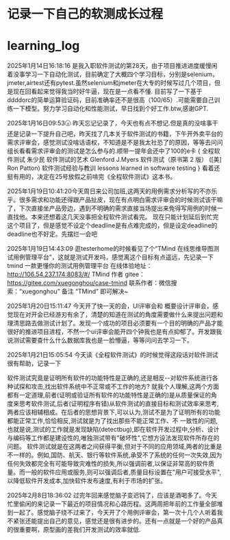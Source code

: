 # 记录一下自己的软测成长过程




# learning_log
2025年1月14日16:18:16 是我入职软件测试的第28天，由于项目推进进度缓慢闲着没事学习一下自动化测试，目前确定了大概四个学习目标，分别是selenium，jmeter,airtest还有pytest.虽然selenium和jmeter在大专的时候写过几个项目，但是现在回看起来觉得我当时好牛逼，现在是一点看不懂.
目前写了一下基于ddddorc的简单运算验证码，目前准确率还不是很高（100/65）.可能需要自己训练一下模型。努力学习自动化和性能测试，早日找到个好工作.btw,感谢GPT.

2025年1月16日09:53🕠 昨天忘记记录了，今天也有点不想记.但是真的没啥事干还是记录一下提升自己吧，昨天找了几本关于软件测试的书籍，下午开外卖平台的需求评审会，感觉测试没啥话语权，不知道是不是我太社恐了的原因，等等去问问组长看看需求评审会的测试是怎么参与的.顺带一提年会还中了100的e卡
{
全程软件测试 朱少民
软件测试的艺术 Glenford J.Myers
软件测试（原书第 2 版） ([美] Ron Patton)
软件测试经验与教训 lessons learned in software testing
}
看着还挺有用的，决定在25号放假之前啃完《全程软件测试》这本书。

2025年1月19日10:41:20今天周日来公司加班,这两天的用例需求分析写的不亦乐乎。很多需求和功能还得跟产品扯皮，现在有点明白需求评审会的时候测试该干嘛了，下次直接坐产品旁边，遇到不明确的需求直接当场提出来免得写用例的时候一直找他。本来还想着这几天没事把全程软件测试看完。
现在只能计划延后到忙完这个项目了，但是感觉不设定个deadline是有点难完成的，但是设定deadline的deadline也不好定。先摆烂一会吧

2025年1月19日14:43:09 逛testerhome的时候看见了个“TMind 在线思维导图测试用例管理平台”，这就是测试开发吗，感觉离这个目标有点遥远，先记录一下
tmind 一款更懂你的测试用例管理平台
在线体验地址：http://106.54.237.174:8083/#/
TMind 作者 gitee：https://gitee.com/xuegonghou/case-tmind
联系作者：微信搜索：“xuegonghou” 备注 “TMind” 即可解决~

2025年1月20日15:11:47 今天开了快一天的会，UI评审会和 概要设计评审会，感觉现在对开会已经游刃有余了，清楚的知道在测试的角度需要做什么来提出问题和理清思路去做测试计划了。发现一个成功的项目必须要有一个目的明确的产品才能很好的推进项目进程，不然一个ui评审会能开四个钟我也是有点抑郁了。开发跟我说测试需要查什么什么数据库我也是一脸懵逼，等等问问去学习一下。

2025年1月21日15:05:54 今天读《全程软件测试》的时候觉得这段话对软件测试很有帮助，记录一下

软件测试究竟是证明所有软件的功能特性是正确的,还是相反--对软件系统进行各种试探和攻击,找出软件系统中不正常或不工作的地方?
就我个人理解,这两个方面都有一定道理,前者(证明或验证所有软件的功能特性是正确的)是从质量保证的角度来思考软件测试,后者(证明程序有错)从软件测试的直接目标和测试效率来思考,两者应该相辅相成。在后者的思想背景下,可以认为,测试不是为了证明所有的功能都能正常工作,恰恰相反,测试就是为了找出那些不能正常工作、不
一致性的问题,也就是说,测试的工作就是发现缺陷(detectbug),即在软件开发过程中,分析、设计与编码等工作都是建设性的,唯独测试带有"破坏性",它想方设法发现软件所存在的问题。
软件测试就是在这两者之间获得平衡,但对于不同的应用领域,两者的比重是不一样的。例如,国防、航天、银行等软件系统,承受不了系统的任何一次失效,因为任何失效都完全有可能导致灾难性的损失,所以强调前者,以保证非常高的软件质量。而一般的软件应用或服务,则可以强调后者,质量目标设置在"用户可接受水平",以降低软件开发成本,加快软件发布速度,有利于市场的扩张。

2025年2月8日18:36:02 过完年回来感觉脑子变迟钝了，应该是酒喝多了。今天忙里偷闲的来记录一下最近的项目情况和心路历程。这两周把年前的工作量全部堆到一起了。感觉脑子绕不过来了，今天开了个用例评审会，第一次十几个人听着我不紧张还能提出自己的意见，感觉还是很有进步的。还有一点就是一个好的产品真的很重要啊，原型画的差我们开发测试的效率就低.
